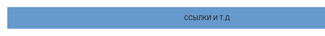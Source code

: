 <html>
<head>
<div id="header">
        <ul>
            ссылки и т.д
        </ul>
    </div>

<title>Подключение CSS файла</title>
<style type="text/css">
#header {
    width: 920px;
    text-transform: uppercase;
    text-align: center;
    line-height: 50px;
    background: #69c;
}
  #header ul {
    padding:0;
    margin:0;
  }
  #header li{
    display: inline;
    list-style:none;
    margin: 5px 10px;
  }
     #header li a {
        padding:5px 10px;
        color:#fff;
        text-decoration: none;
     }
     #header li a:hover{
        background: #36c;
        color: #ff0;
     }
</style>
</head>
<body>
</body>
</html>
